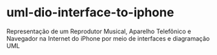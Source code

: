 # uml-dio-interface-to-iphone
Representação de um Reprodutor Musical, Aparelho Telefônico e Navegador na Internet do iPhone por meio de interfaces e diagramação UML
